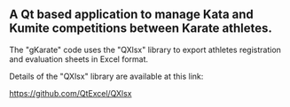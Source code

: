 ## A Qt based application to manage Kata and Kumite competitions between Karate athletes.

The "gKarate" code uses the "QXlsx" library to export athletes registration and evaluation sheets in Excel format.

Details of the "QXlsx" library are available at this link:

https://github.com/QtExcel/QXlsx